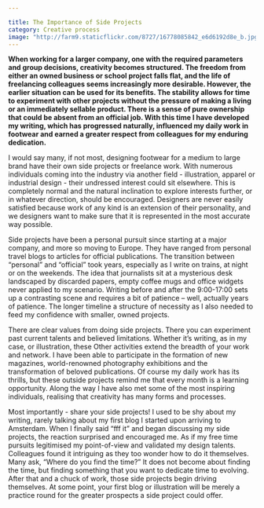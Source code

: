 ```yaml
---

title: The Importance of Side Projects
category: Creative process
image: "http://farm9.staticflickr.com/8727/16778085842_e6d6192d8e_b.jpg"
---
```


**When working for a larger company, one with the required parameters and group decisions, creativity becomes structured. The freedom from either an owned business or school project falls flat, and the life of freelancing colleagues seems increasingly more desirable. However, the earlier situation can be used for its benefits. The stability allows for time to experiment with other projects without the pressure of making a living or an immediately sellable product. There is a sense of pure ownership that could be absent from an official job. With this time I have developed my writing, which has progressed naturally, influenced my daily work in footwear and earned a greater respect from colleagues for my enduring dedication.**

I would say many, if not most, designing footwear for a medium to large brand have their own side projects or freelance work. With numerous individuals coming into the industry via another field - illustration, apparel or industrial design - their undressed interest could sit elsewhere. This is completely normal and the natural inclination to explore interests further, or in whatever direction, should be encouraged. Designers are never easily satisfied because work of any kind is an extension of their personality, and we designers want to make sure that it is represented in the most accurate way possible.

Side projects have been a personal pursuit since starting at a major company, and more so moving to Europe. They have ranged from personal travel blogs to articles for official publications. The transition between “personal” and “official” took years, especially as I write on trains, at night or on the weekends. The idea that journalists sit at a mysterious desk landscaped by discarded papers, empty coffee mugs and office widgets never applied to my scenario. Writing before and after the 9:00-17:00 sets up a contrasting scene and requires a bit of patience – well, actually years of patience. The longer timeline a structure of necessity as I also needed to feed my confidence with smaller, owned projects. 

There are clear values from doing side projects. There you can experiment past current talents and believed limitations. Whether it’s writing, as in my case, or illustration, these Other activities extend the breadth of your work and network. I have been able to participate in the formation of new magazines, world-renowned photography exhibitions and the transformation of beloved publications. Of course my daily work has its thrills, but these outside projects remind me that every month is a learning opportunity. Along the way I have also met some of the most inspiring individuals, realising that creativity has many forms and processes. 

Most importantly - share your side projects! I used to be shy about my writing, rarely talking about my first blog I started upon arriving to Amsterdam. When I finally said “fff it” and began discussing my side projects, the reaction surprised and encouraged me. As if my free time pursuits legitimised my point-of-view and validated my design talents. Colleagues found it intriguing as they too wonder how to do it themselves. Many ask, “Where do you find the time?” It does not become about finding the time, but finding something that you want to dedicate time to evolving. After that and a chuck of work, those side projects begin driving themselves. At some point, your first blog or illustration will be merely a practice round for the greater prospects a side project could offer.
